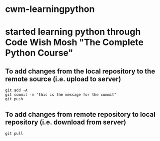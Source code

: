 # cwm-learningpython
# started learning python through Code Wish Mosh "The Complete Python Course"

## To add changes from the local repository to the remote source (i.e. upload to server)
```
git add -A
git commit -m "this is the message for the commit"
git push
```

## To add changes from remote repository to local repository (i.e. download from server)
```
git pull
```
